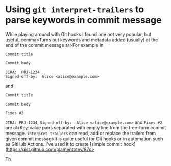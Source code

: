 # Using `git interpret-trailers` to parse keywords in commit message

While playing around with Git hooks I found one not very popular, but useful, comma>Turns out keywords and metadata added (usually) at the end of the commit message ar>For example in

```
Commit title

Commit body

JIRA:  PRJ-1234
Signed-off-by:  Alice <alice@example.com>
```

and

```
Commit title

Commit body

Fixes #2
```

`JIRA: PRJ-1234`, `Signed-off-by:  Alice <alice@example.com>` and `Fixes #2` are al>Key-value pairs separated with empty line from the free-form commit message.
`interpret-trailers` can read, add or replace the trailers from given commit messag>It is quite useful for Git hooks or in automation such as GitHub Actions.
I've used it to create [simple commit hook](https://gist.github.com/plamentotev/87c>

Th
